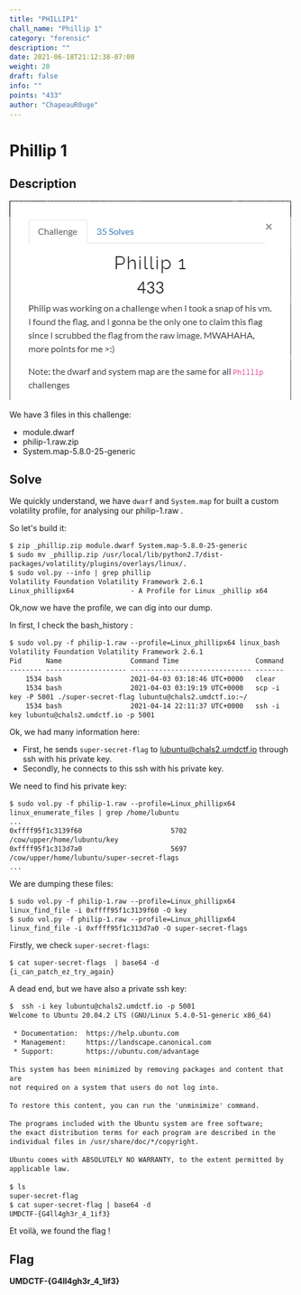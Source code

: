 ```yaml
---
title: "PHILLIP1"
chall_name: "Phillip 1"
category: "forensic"
description: ""
date: 2021-06-18T21:12:38-07:00
weight: 20
draft: false
info: ""
points: "433"
author: "ChapeauR0uge"
---
```


# Phillip 1

## Description

![Phillip 1 - UMDCTF'21](/files/umdctf21/phillip1/phillip1.PNG)

We have 3 files in this challenge:
* module.dwarf
* philip-1.raw.zip
* System.map-5.8.0-25-generic

## Solve

We quickly understand, we have `dwarf` and `System.map` for built a custom volatility profile, for analysing our philip-1.raw .

So let's build it:
```shell
$ zip _phillip.zip module.dwarf System.map-5.8.0-25-generic
$ sudo mv _phillip.zip /usr/local/lib/python2.7/dist-packages/volatility/plugins/overlays/linux/.
$ sudo vol.py --info | grep phillip
Volatility Foundation Volatility Framework 2.6.1
Linux_phillipx64              - A Profile for Linux _phillip x64
```

Ok,now we have the profile, we can dig into our dump.

In first, I check the bash_history :
```shell
$ sudo vol.py -f philip-1.raw --profile=Linux_phillipx64 linux_bash
Volatility Foundation Volatility Framework 2.6.1
Pid      Name                 Command Time                   Command
-------- -------------------- ------------------------------ -------
    1534 bash                 2021-04-03 03:18:46 UTC+0000   clear
    1534 bash                 2021-04-03 03:19:19 UTC+0000   scp -i key -P 5001 ./super-secret-flag lubuntu@chals2.umdctf.io:~/
    1534 bash                 2021-04-14 22:11:37 UTC+0000   ssh -i key lubuntu@chals2.umdctf.io -p 5001

```

Ok, we had many information here:
* First, he sends `super-secret-flag` to lubuntu@chals2.umdctf.io through ssh with his private key.
* Secondly, he connects to this ssh with his private key.

We need to find his private key:
```shell
$ sudo vol.py -f philip-1.raw --profile=Linux_phillipx64 linux_enumerate_files | grep /home/lubuntu
...
0xffff95f1c3139f60                      5702 /cow/upper/home/lubuntu/key
0xffff95f1c313d7a0                      5697 /cow/upper/home/lubuntu/super-secret-flags
...
```

We are dumping these files:
```shell
$ sudo vol.py -f philip-1.raw --profile=Linux_phillipx64 linux_find_file -i 0xffff95f1c3139f60 -O key
$ sudo vol.py -f philip-1.raw --profile=Linux_phillipx64 linux_find_file -i 0xffff95f1c313d7a0 -O super-secret-flags
```

Firstly, we check `super-secret-flags`:
```shell
$ cat super-secret-flags  | base64 -d
{i_can_patch_ez_try_again}
```

A dead end, but we have also a private ssh key:
```shell
$  ssh -i key lubuntu@chals2.umdctf.io -p 5001
Welcome to Ubuntu 20.04.2 LTS (GNU/Linux 5.4.0-51-generic x86_64)

 * Documentation:  https://help.ubuntu.com
 * Management:     https://landscape.canonical.com
 * Support:        https://ubuntu.com/advantage

This system has been minimized by removing packages and content that are
not required on a system that users do not log into.

To restore this content, you can run the 'unminimize' command.

The programs included with the Ubuntu system are free software;
the exact distribution terms for each program are described in the
individual files in /usr/share/doc/*/copyright.

Ubuntu comes with ABSOLUTELY NO WARRANTY, to the extent permitted by
applicable law.

$ ls
super-secret-flag
$ cat super-secret-flag | base64 -d
UMDCTF-{G4ll4gh3r_4_1if3}
```

Et voilà, we found the flag !

## Flag

**UMDCTF-{G4ll4gh3r_4_1if3}**